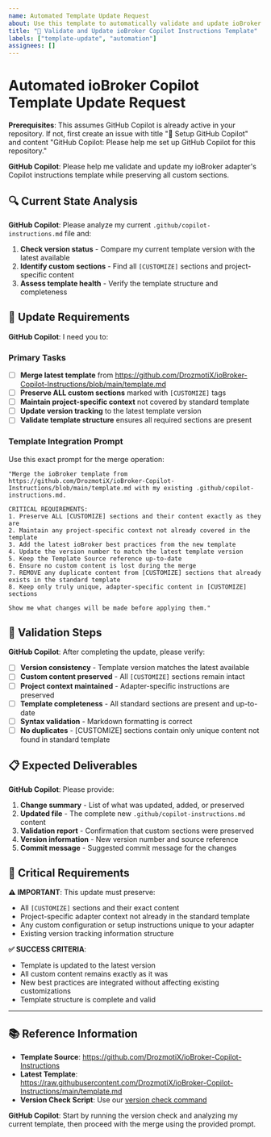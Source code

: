 ```yaml
---
name: Automated Template Update Request
about: Use this template to automatically validate and update ioBroker Copilot Instructions template
title: "🤖 Validate and Update ioBroker Copilot Instructions Template"
labels: ["template-update", "automation"]
assignees: []
---
```


# Automated ioBroker Copilot Template Update Request

**Prerequisites**: This assumes GitHub Copilot is already active in your repository. If not, first create an issue with title "🤖 Setup GitHub Copilot" and content "GitHub Copilot: Please help me set up GitHub Copilot for this repository."

**GitHub Copilot**: Please help me validate and update my ioBroker adapter's Copilot instructions template while preserving all custom sections.

## 🔍 Current State Analysis

**GitHub Copilot**: Please analyze my current `.github/copilot-instructions.md` file and:

1. **Check version status** - Compare my current template version with the latest available
2. **Identify custom sections** - Find all `[CUSTOMIZE]` sections and project-specific content
3. **Assess template health** - Verify the template structure and completeness

## 🎯 Update Requirements

**GitHub Copilot**: I need you to:

### Primary Tasks
- [ ] **Merge latest template** from https://github.com/DrozmotiX/ioBroker-Copilot-Instructions/blob/main/template.md
- [ ] **Preserve ALL custom sections** marked with `[CUSTOMIZE]` tags 
- [ ] **Maintain project-specific context** not covered by standard template
- [ ] **Update version tracking** to the latest template version
- [ ] **Validate template structure** ensures all required sections are present

### Template Integration Prompt
Use this exact prompt for the merge operation:

```
"Merge the ioBroker template from https://github.com/DrozmotiX/ioBroker-Copilot-Instructions/blob/main/template.md with my existing .github/copilot-instructions.md. 

CRITICAL REQUIREMENTS:
1. Preserve ALL [CUSTOMIZE] sections and their content exactly as they are
2. Maintain any project-specific context not already covered in the template
3. Add the latest ioBroker best practices from the new template
4. Update the version number to match the latest template version
5. Keep the Template Source reference up-to-date
6. Ensure no custom content is lost during the merge
7. REMOVE any duplicate content from [CUSTOMIZE] sections that already exists in the standard template
8. Keep only truly unique, adapter-specific content in [CUSTOMIZE] sections

Show me what changes will be made before applying them."
```

## 🔧 Validation Steps

**GitHub Copilot**: After completing the update, please verify:

- [ ] **Version consistency** - Template version matches the latest available
- [ ] **Custom content preserved** - All `[CUSTOMIZE]` sections remain intact
- [ ] **Project context maintained** - Adapter-specific instructions are preserved  
- [ ] **Template completeness** - All standard sections are present and up-to-date
- [ ] **Syntax validation** - Markdown formatting is correct
- [ ] **No duplicates** - [CUSTOMIZE] sections contain only unique content not found in standard template

## 📋 Expected Deliverables

**GitHub Copilot**: Please provide:

1. **Change summary** - List of what was updated, added, or preserved
2. **Updated file** - The complete new `.github/copilot-instructions.md` content
3. **Validation report** - Confirmation that custom sections were preserved
4. **Version information** - New version number and source reference
5. **Commit message** - Suggested commit message for the changes

## 🚨 Critical Requirements

**⚠️ IMPORTANT**: This update must preserve:
- All `[CUSTOMIZE]` sections and their exact content
- Project-specific adapter context not already in the standard template
- Any custom configuration or setup instructions unique to your adapter
- Existing version tracking information structure

**✅ SUCCESS CRITERIA**: 
- Template is updated to the latest version
- All custom content remains exactly as it was
- New best practices are integrated without affecting existing customizations
- Template structure is complete and valid

---

## 📚 Reference Information

- **Template Source**: https://github.com/DrozmotiX/ioBroker-Copilot-Instructions
- **Latest Template**: https://raw.githubusercontent.com/DrozmotiX/ioBroker-Copilot-Instructions/main/template.md
- **Version Check Script**: Use our [version check command](../snippets/version-check-command.md)

**GitHub Copilot**: Start by running the version check and analyzing my current template, then proceed with the merge using the provided prompt.